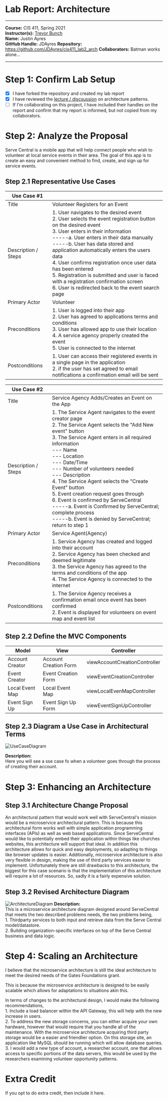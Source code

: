 # Lab Report: Architecture
___
**Course:** CIS 411, Spring 2021  
**Instructor(s):** [Trevor Bunch](https://github.com/trevordbunch)  
**Name:** Justin Ayres  
**GitHub Handle:** JDAyres 
**Repository:** https://github.com/JDAyres/cis411_lab2_arch
**Collaborators:** Batman works alone...
___

# Step 1: Confirm Lab Setup
- [x] I have forked the repository and created my lab report
- [x] I have reviewed the [lecture / discsussion](../assets/04p1_SolutionArchitectures.pdf) on architecture patterns.
- [ ] If I'm collaborating on this project, I have included their handles on the report and confirm that my report is informed, but not copied from my collaborators.

# Step 2: Analyze the Proposal

Serve Central is a mobile app that will help connect people who wish to volunteer at local service events in their area. The goal of this app is to create an easy and convenient method to find, create, and sign up for service events.

## Step 2.1 Representative Use Cases  

| Use Case #1 | |
|---|---|
| Title | Volunteer Registers for an Event|
| Description / Steps | 1. User navigates to the desired event <br> 2. User selects the event registration button on the desired event <br> 3. User enters in their information <br>-----a. User enters in their data manually <br>-----b. User has data stored and application automatically enters the users data <br> 4. User confirms registration once user data has been entered <br> 5. Registration is submitted and user is faced with a registration confirmation screen <br> 6. User is redirected back to the event search page|
| Primary Actor | Volunteer|
| Preconditions | 1. User is logged into their app <br> 2. User has agreed to applications terms and conditions <br> 3. User has allowed app to use their location <br> 4. A service agency properly created the event <br> 5. User is connected to the internet|
| Postconditions | 1. User can access their registered events in a single page in the application <br> 2. if the user has set agreed to email notifications a confirmation email will be sent|

| Use Case #2 | |
|---|---|
| Title | Service Agency Adds/Creates an Event on the App|
| Description / Steps | 1. The Service Agent navigates to the event creator page <br> 2. The Service Agent selects the "Add New event" button <br> 3. The Service Agent enters in all required information <br> --- Name <br> --- Location <br> --- Date/Time <br> --- Number of volunteers needed <br> --- Description <br> 4. The Service Agent selects the "Create Event" button <br> 5. Event creation request goes through <br> 6. Event is confirmed by ServeCentral <br> -----a. Event is Confirmed by ServeCentral; complete process <br> -----b. Event is denied by ServeCentral; return to step 1|
| Primary Actor | Service Agent(Agency)|
| Preconditions | 1. Service Agency has created and logged into their account <br> 2. Service Agency has been checked and deemed legitimate <br> 3. the Service Agency has agreed to the terms and conditions of the app <br> 4. The Service Agency is connected to the internet|
| Postconditions | 1. The Service Agency receives a confirmation email once event has been confirmed <br> 2. Event is displayed for volunteers on event map and event list|

## Step 2.2 Define the MVC Components

| Model | View | Controller |
|---|---|---|
| Account Creator | Account Creation Form | viewAccountCreationController |
| Event Creator | Event Creation Form | viewEventCreationController |
| Local Event Map | Local Event Map | viewLocalEvenMapController |
| Event Sign Up | Event Sign Up Form | viewEventSignUpController |

## Step 2.3 Diagram a Use Case in Architectural Terms
![UseCaseDiagram](../assets/ArchUseCase.drawio.png)

**Description:**
<br> Here you will see a sse case fo when a volunteer goes through the process of creating their account.

# Step 3: Enhancing an Architecture

## Step 3.1 Architecture Change Proposal
An architectural pattern that would work well with ServeCentral's mission would be a microservice architectural pattern. This is because this architectural form works well with simple application programming interfaces (APIs) as well as web based applications. Since ServeCentral would like to potentially embed their application within things like churches websites, this architecture will support that ideal. In addition this architecture allows for quick and easy deployments, so adapting to things like browser updates is easier. Additionally, microservice architecture is also very flexible in design, making the use of third party services easier to implement. Unfortunately there are still drawbacks to this architecture, the biggest for this case scenario is that the implementation of this architecture will require a lot of resources. So, sadly it is a fairly expensive solution.

## Step 3.2 Revised Architecture Diagram
![ArchitectureDiagram](../assets/Lab2Architechture.drawio.png)
**Description:** <br> This is a microservice architecture diagram designed around ServeCentral that meets the two described problems needs, the two problems being, <br> 1. Thirdparty services to both input and retrieve data from the Serve Central model/datastore. <br> 2. Building organization-specific interfaces on top of the Serve Central business and data logic.

# Step 4: Scaling an Architecture
I believe that the microservice architecture is still the ideal architecture to meet the desired needs of the Gates Foundations grant.

This is because the microservice architecture is designed to be easily scalable which allows for adaptations to situations akin this.

In terms of changes to the architectural design, I would make the following recommendations, 
<br> 1. Include a load balancer within the API Gateway, this will help with the new increase in users.
<br> 2. To address the new storage concerns, you can either acquire your own hardware, however that would require that you handle all of the maintenance. With the microservice architecture acquiring third party storage would be a easier and friendlier option. On this storage site, an application like MySQL should be running which will allow database queries. 
<br> 3. I would add a new type of account, a researcher account, one that allows access to specific portions of the data servers, this would be used by the researchers examining volunteer opportunity patterns.

# Extra Credit
If you opt to do extra credit, then include it here.